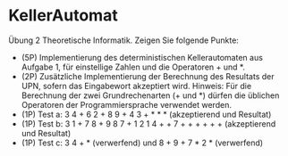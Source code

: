 # KellerAutomat

Übung 2 Theoretische Informatik.
Zeigen Sie folgende Punkte:
- (5P) Implementierung des deterministischen Kellerautomaten aus Aufgabe 1, für einstellige Zahlen und die Operatoren + und *.
 - (2P) Zusätzliche Implementierung der Berechnung des Resultats der UPN, sofern das Eingabewort akzeptiert wird. Hinweis: Für die Berechnung der zwei Grundrechenarten (+ und *) dürfen die üblichen Operatoren der Programmiersprache verwendet werden.
- (1P) Test a: 3 4 + 6 2 + 8 9 + 4 3 + * * * (akzeptierend und Resultat)
- (1P) Test b: 3 1 + 7 8 + 9 8 7 + 1 2 1 4 + + 7 + + + + + + (akzeptierend und Resultat)
- (1P) Test c: 3 4 + * (verwerfend) und 8 + 9 + 7 * 2 * (verwerfend)
